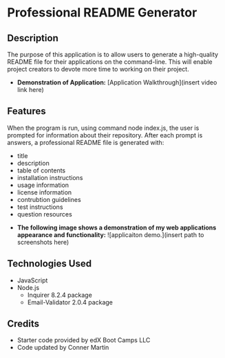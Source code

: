 # Professional README Generator

## Description

The purpose of this application is to allow users to generate a high-quality README file for their applications on the command-line. This will enable project creators to devote more time to working on their project.

* **Demonstration of Application:** [Application Walkthrough](insert video link here)

## Features

When the program is run, using command node index.js, the user is prompted for information about their repository.
After each prompt is answers, a professional README file is generated with:
- title
- description
- table of contents
- installation instructions
- usage information
- license information
- contrubtion guidelines
- test instructions
- question resources

* **The following image shows a demonstration of my web applications appearance and functionality:**
![applicaiton demo.](insert path to screenshots here)

## Technologies Used

* JavaScript
* Node.js
   * Inquirer 8.2.4 package
   * Email-Validator 2.0.4 package

## Credits

* Starter code provided by edX Boot Camps LLC
* Code updated by Conner Martin